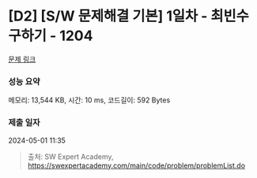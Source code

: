 # [D2] [S/W 문제해결 기본] 1일차 - 최빈수 구하기 - 1204 

[문제 링크](https://swexpertacademy.com/main/code/problem/problemDetail.do?contestProbId=AV13zo1KAAACFAYh) 

### 성능 요약

메모리: 13,544 KB, 시간: 10 ms, 코드길이: 592 Bytes

### 제출 일자

2024-05-01 11:35



> 출처: SW Expert Academy, https://swexpertacademy.com/main/code/problem/problemList.do